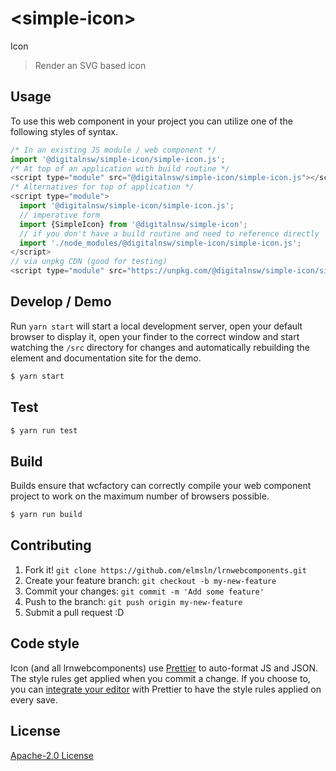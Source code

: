# &lt;simple-icon&gt;

Icon
> Render an SVG based icon

## Usage
To use this web component in your project you can utilize one of the following styles of syntax.

```js
/* In an existing JS module / web component */
import '@digitalnsw/simple-icon/simple-icon.js';
/* At top of an application with build routine */
<script type="module" src="@digitalnsw/simple-icon/simple-icon.js"></script>
/* Alternatives for top of application */
<script type="module">
  import '@digitalnsw/simple-icon/simple-icon.js';
  // imperative form
  import {SimpleIcon} from '@digitalnsw/simple-icon';
  // if you don't have a build routine and need to reference directly
  import './node_modules/@digitalnsw/simple-icon/simple-icon.js';
</script>
// via unpkg CDN (good for testing)
<script type="module" src="https://unpkg.com/@digitalnsw/simple-icon/simple-icon.js"></script>
```

## Develop / Demo
Run `yarn start` will start a local development server, open your default browser to display it, open your finder to the correct window and start watching the `/src` directory for changes and automatically rebuilding the element and documentation site for the demo.
```bash
$ yarn start
```

## Test

```bash
$ yarn run test
```

## Build
Builds ensure that wcfactory can correctly compile your web component project to
work on the maximum number of browsers possible.
```bash
$ yarn run build
```

## Contributing

1. Fork it! `git clone https://github.com/elmsln/lrnwebcomponents.git`
2. Create your feature branch: `git checkout -b my-new-feature`
3. Commit your changes: `git commit -m 'Add some feature'`
4. Push to the branch: `git push origin my-new-feature`
5. Submit a pull request :D

## Code style

Icon (and all lrnwebcomponents) use [Prettier][prettier] to auto-format JS and JSON.  The style rules get applied when you commit a change.  If you choose to, you can [integrate your editor][prettier-ed] with Prettier to have the style rules applied on every save.

[prettier]: https://github.com/prettier/prettier/
[prettier-ed]: https://github.com/prettier/prettier/#editor-integration
[polyserve]: https://github.com/Polymer/polyserve
[web-component-tester]: https://github.com/Polymer/web-component-tester

## License
[Apache-2.0 License](http://opensource.org/licenses/Apache-2.0)
